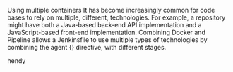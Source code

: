 
Using multiple containers
It has become increasingly common for code bases to rely on multiple, different, technologies. For example, a repository might have both a Java-based back-end API implementation and a JavaScript-based front-end implementation. Combining Docker and Pipeline allows a Jenkinsfile to use multiple types of technologies by combining the agent {} directive, with different stages.

hendy

